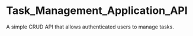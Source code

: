 # Task_Management_Application_API
A simple CRUD API that allows authenticated users to manage tasks.
